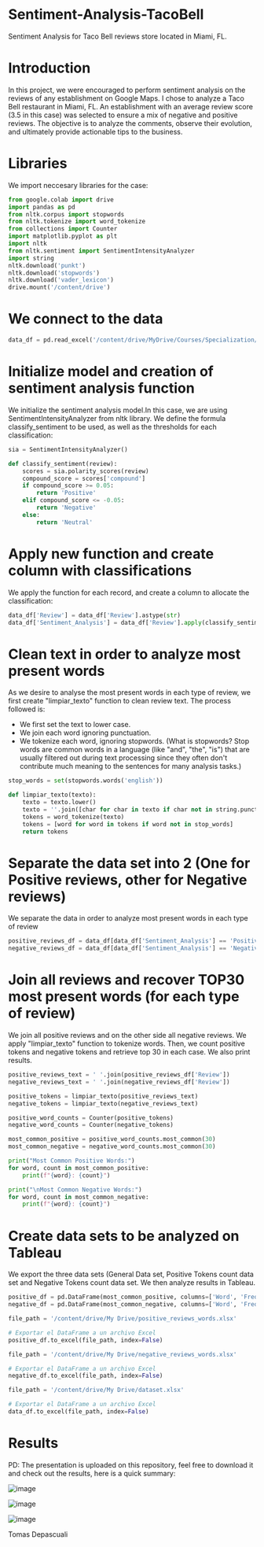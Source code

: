 # Sentiment-Analysis-TacoBell
Sentiment Analysis for Taco Bell reviews store located in Miami, FL.

# Introduction
In this project, we were encouraged to perform sentiment analysis on the reviews of any establishment on Google Maps. I chose to analyze a Taco Bell restaurant in Miami, FL. An establishment with an average review score (3.5 in this case) was selected to ensure a mix of negative and positive reviews. The objective is to analyze the comments, observe their evolution, and ultimately provide actionable tips to the business.

# Libraries
We import neccesary libraries for the case:
```python
from google.colab import drive
import pandas as pd
from nltk.corpus import stopwords
from nltk.tokenize import word_tokenize
from collections import Counter
import matplotlib.pyplot as plt
import nltk
from nltk.sentiment import SentimentIntensityAnalyzer
import string
nltk.download('punkt')
nltk.download('stopwords')
nltk.download('vader_lexicon')
drive.mount('/content/drive')
```

# We connect to the data
```python
data_df = pd.read_excel('/content/drive/MyDrive/Courses/Specialization/Analytical Modelling/Dataset.xlsx', sheet_name='Sheet1')
```

# Initialize model and creation of sentiment analysis function
We initialize the sentiment analysis model.In this case, we are using SentimentIntensityAnalyzer from nltk library. We define the formula classify_sentiment to be used, as well as the thresholds for each classification:
```python
sia = SentimentIntensityAnalyzer()

def classify_sentiment(review):
    scores = sia.polarity_scores(review)
    compound_score = scores['compound']
    if compound_score >= 0.05:
        return 'Positive'
    elif compound_score <= -0.05:
        return 'Negative'
    else:
        return 'Neutral'
```

# Apply new function and create column with classifications
We apply the function for each record, and create a column to allocate the classification:
```python
data_df['Review'] = data_df['Review'].astype(str)
data_df['Sentiment_Analysis'] = data_df['Review'].apply(classify_sentiment)
```

# Clean text in order to analyze most present words
As we desire to analyse the most present words in each type of review, we first create "limpiar_texto" function to clean review text. The process followed is:
- We first set the text to lower case.
- We join each word ignoring punctuation.
- We tokenize each word, ignoring stopwords.
(What is stopwords? Stop words are common words in a language (like "and", "the", "is") that are usually filtered out during text processing since they often don't contribute much meaning to the sentences for many analysis tasks.)
```python
stop_words = set(stopwords.words('english'))
```
```python
def limpiar_texto(texto):
    texto = texto.lower()
    texto = ''.join([char for char in texto if char not in string.punctuation])
    tokens = word_tokenize(texto)
    tokens = [word for word in tokens if word not in stop_words]
    return tokens
```

# Separate the data set into 2 (One for Positive reviews, other for Negative reviews)
We separate the data in order to analyze most present words in each type of review
```python
positive_reviews_df = data_df[data_df['Sentiment_Analysis'] == 'Positive']
negative_reviews_df = data_df[data_df['Sentiment_Analysis'] == 'Negative']
```

# Join all reviews and recover TOP30 most present words (for each type of review)
We join all positive reviews and on the other side all negative reviews. We apply "limpiar_texto" function to tokenize words. Then, we count positive tokens and negative tokens and retrieve top 30 in each case. We also print results.
```python
positive_reviews_text = ' '.join(positive_reviews_df['Review'])
negative_reviews_text = ' '.join(negative_reviews_df['Review'])

positive_tokens = limpiar_texto(positive_reviews_text)
negative_tokens = limpiar_texto(negative_reviews_text)

positive_word_counts = Counter(positive_tokens)
negative_word_counts = Counter(negative_tokens)

most_common_positive = positive_word_counts.most_common(30)
most_common_negative = negative_word_counts.most_common(30)

print("Most Common Positive Words:")
for word, count in most_common_positive:
    print(f"{word}: {count}")

print("\nMost Common Negative Words:")
for word, count in most_common_negative:
    print(f"{word}: {count}")
```

# Create data sets to be analyzed on Tableau
We export the three data sets (General Data set, Positive Tokens count data set and Negative Tokens count data set. We then analyze results in Tableau.
```python
positive_df = pd.DataFrame(most_common_positive, columns=['Word', 'Frequency'])
negative_df = pd.DataFrame(most_common_negative, columns=['Word', 'Frequency'])

file_path = '/content/drive/My Drive/positive_reviews_words.xlsx'

# Exportar el DataFrame a un archivo Excel
positive_df.to_excel(file_path, index=False)

file_path = '/content/drive/My Drive/negative_reviews_words.xlsx'

# Exportar el DataFrame a un archivo Excel
negative_df.to_excel(file_path, index=False)

file_path = '/content/drive/My Drive/dataset.xlsx'

# Exportar el DataFrame a un archivo Excel
data_df.to_excel(file_path, index=False)
```


# Results
PD: The presentation is uploaded on this repository, feel free to download it and check out the results, here is a quick summary:


![image](https://github.com/Depascuali/Sentiment-Analysis-TacoBell/assets/97790973/642dbf5b-9e15-46aa-93e5-58bba3fa564f)



![image](https://github.com/Depascuali/Sentiment-Analysis-TacoBell/assets/97790973/da625bac-e807-4554-a04d-31d30fe22f75)



![image](https://github.com/Depascuali/Sentiment-Analysis-TacoBell/assets/97790973/ed6269e3-6fb7-41ad-ac12-e16b460d6845)


Tomas Depascuali

